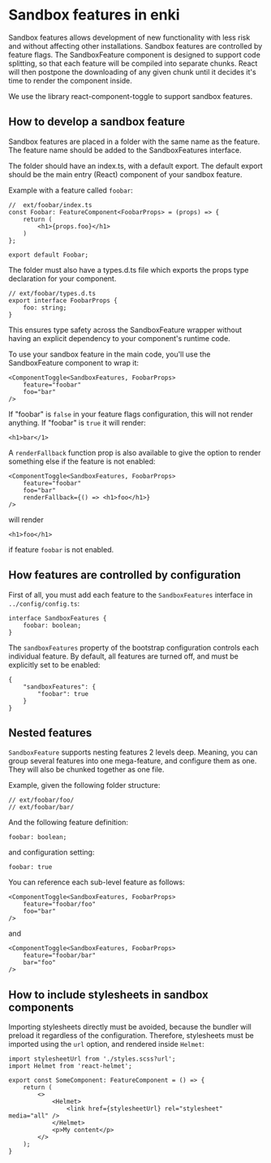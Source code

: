 # Sandbox features in enki

Sandbox features allows development of new functionality with less risk and without affecting
other installations. Sandbox features are controlled by feature flags. The SandboxFeature component
is designed to support code splitting, so that each feature will be compiled into separate chunks. React
will then postpone the downloading of any given chunk until it decides it's time to render the component
inside.

We use the library react-component-toggle to support sandbox features.

## How to develop a sandbox feature

Sandbox features are placed in a folder with the same name as the feature. The feature name should be added
to the SandboxFeatures interface.

The folder should have an index.ts, with a default export. The default
export should be the main entry (React) component of your sandbox feature.

Example with a feature called `foobar`:

    //  ext/foobar/index.ts
    const Foobar: FeatureComponent<FoobarProps> = (props) => {
        return (
            <h1>{props.foo}</h1>
        )
    };

    export default Foobar;

The folder must also have
a types.d.ts file which exports the props type declaration for your component.

    // ext/foobar/types.d.ts
    export interface FoobarProps {
        foo: string;
    }

This ensures type safety across the SandboxFeature wrapper without having an explicit dependency
to your component's runtime code.

To use your sandbox feature in the main code, you'll use the SandboxFeature component
to wrap it:

    <ComponentToggle<SandboxFeatures, FoobarProps>
        feature="foobar"
        foo="bar"
    />

If "foobar" is `false` in your feature flags configuration, this will not render anything.
If "foobar" is `true` it will render:

    <h1>bar</1>

A `renderFallback` function prop is also available to give the option to render something else
if the feature is not enabled:

    <ComponentToggle<SandboxFeatures, FoobarProps>
        feature="foobar"
        foo="bar"
        renderFallback={() => <h1>foo</h1>}
    />

will render

    <h1>foo</h1>

if feature `foobar` is not enabled.

## How features are controlled by configuration

First of all, you must add each feature to the `SandboxFeatures` interface in `../config/config.ts`:

    interface SandboxFeatures {
        foobar: boolean;
    }

The `sandboxFeatures` property of the bootstrap configuration controls each individual feature. By default,
all features are turned off, and must be explicitly set to be enabled:

    {
        "sandboxFeatures": {
            "foobar": true
        }
    }

## Nested features

`SandboxFeature` supports nesting features 2 levels deep. Meaning, you can group several features into one
mega-feature, and configure them as one. They will also be chunked together as one file.

Example, given the following folder structure:

    // ext/foobar/foo/
    // ext/foobar/bar/

And the following feature definition:

    foobar: boolean;

and configuration setting:

    foobar: true

You can reference each sub-level feature as follows:

    <ComponentToggle<SandboxFeatures, FoobarProps>
        feature="foobar/foo"
        foo="bar"
    />

and

    <ComponentToggle<SandboxFeatures, FoobarProps>
        feature="foobar/bar"
        bar="foo"
    />

## How to include stylesheets in sandbox components

Importing stylesheets directly must be avoided, because the bundler will preload it regardless of the configuration.
Therefore, stylesheets must be imported using the `url` option, and rendered inside `Helmet`:

    import stylesheetUrl from './styles.scss?url';
    import Helmet from 'react-helmet';

    export const SomeComponent: FeatureComponent = () => {
        return (
            <>
                <Helmet>
                    <link href={stylesheetUrl} rel="stylesheet" media="all" />
                </Helmet>
                <p>My content</p>
            </>
        );
    }
